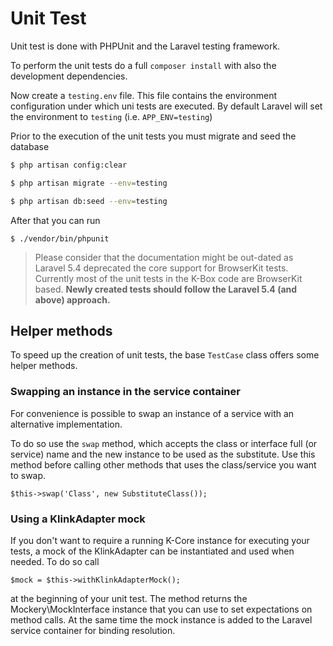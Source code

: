 # Unit Test

Unit test is done with PHPUnit and the Laravel testing framework. 

To perform the unit tests do a full `composer install` with also the development dependencies.

Now create a `testing.env` file. This file contains the environment configuration under which uni tests are executed. By default Laravel will set the environment to `testing` (i.e. `APP_ENV=testing`)

Prior to the execution of the unit tests you must migrate and seed the database

```bash
$ php artisan config:clear

$ php artisan migrate --env=testing

$ php artisan db:seed --env=testing
```

After that you can run

```
$ ./vendor/bin/phpunit
```

> Please consider that the documentation might be out-dated as Laravel 5.4 deprecated the core support for BrowserKit tests. Currently most of the unit tests in the K-Box code are BrowserKit based. **Newly created tests should follow the Laravel 5.4 (and above) approach.**

## Helper methods

To speed up the creation of unit tests, the base `TestCase` class offers some helper methods.

### Swapping an instance in the service container

For convenience is possible to swap an instance of a service with an alternative implementation.

To do so use the `swap` method, which accepts the class or interface full (or service) name and the 
new instance to be used as the substitute. Use this method before calling other methods that uses 
the class/service you want to swap.

```
$this->swap('Class', new SubstituteClass());
```

### Using a KlinkAdapter mock

If you don't want to require a running K-Core instance for executing your tests, a mock of the 
KlinkAdapter can be instantiated and used when needed. To do so call

```
$mock = $this->withKlinkAdapterMock();
```

at the beginning of your unit test. The method returns the Mockery\MockInterface instance that 
you can use to set expectations on method calls. At the same time the mock instance is added to 
the Laravel service container for binding resolution.
